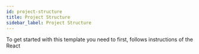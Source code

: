 ```yaml
---
id: project-structure
title: Project Structure
sidebar_label: Project Structure
---
```


To get started with this template you need to first, follows instructions of the React
